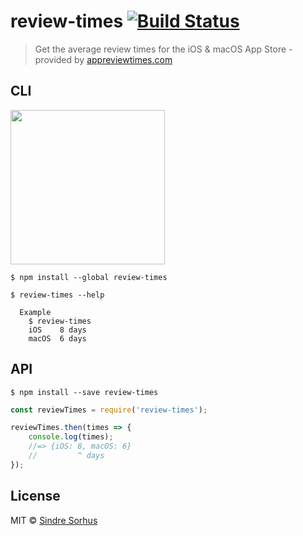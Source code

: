 # review-times [![Build Status](https://travis-ci.org/sindresorhus/review-times.svg?branch=master)](https://travis-ci.org/sindresorhus/review-times)

> Get the average review times for the iOS & macOS App Store - provided by [appreviewtimes.com](http://appreviewtimes.com)


## CLI

<img src="screenshot.png" width="247">

```
$ npm install --global review-times
```

```
$ review-times --help

  Example
    $ review-times
    iOS    8 days
    macOS  6 days
```


## API

```
$ npm install --save review-times
```

```js
const reviewTimes = require('review-times');

reviewTimes.then(times => {
	console.log(times);
	//=> {iOS: 8, macOS: 6}
	//         ^ days
});
```


## License

MIT © [Sindre Sorhus](https://sindresorhus.com)
